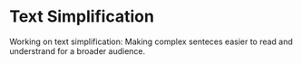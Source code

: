 # Text Simplification

Working on text simplification: Making complex senteces easier to read and understrand for a broader audience.